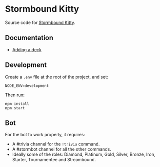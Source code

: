 # Stormbound Kitty

Source code for [Stormbound Kitty](https://stormbound-kitty.com/).

## Documentation

- [Adding a deck](./docs/ADDING_A_DECK.md)

## Development

Create a `.env` file at the root of the project, and set:

```
NODE_ENV=development
```

Then run:

```
npm install
npm start
```

## Bot

For the bot to work properly, it requires:

- A #trivia channel for the `!trivia` command.
- A #stormbot channel for all the other commands.
- Ideally some of the roles: Diamond, Platinum, Gold, Silver, Bronze, Iron, Starter, Tournamentee and Streambound.
